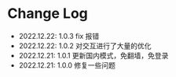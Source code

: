 # Change Log

- 2022.12.22: 1.0.3 fix 报错
- 2022.12.22: 1.0.2 对交互进行了大量的优化
- 2022.12.21: 1.0.1 更新国内模式，免翻墙，免登录
- 2022.12.21: 1.0.0 修复一些问题
